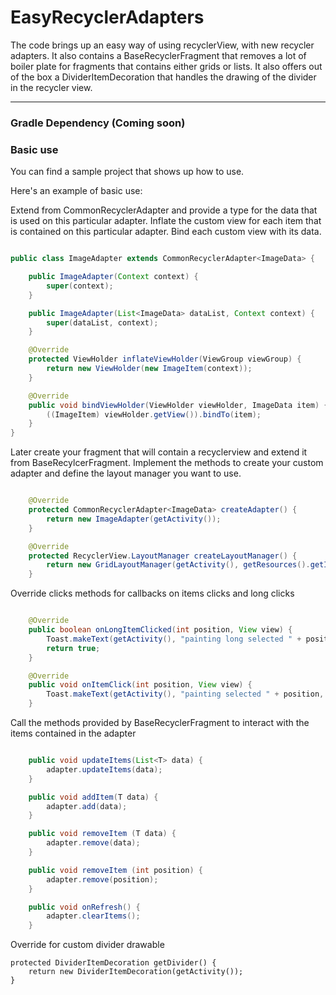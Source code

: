 # EasyRecyclerAdapters

The code brings up an easy way of using recyclerView, with new recycler adapters. It also contains a BaseRecyclerFragment that removes a lot of boiler plate for fragments that contains either grids or lists.
It also offers out of the box a DividerItemDecoration that handles the drawing of the divider in the recycler view.

---

### Gradle Dependency (Coming soon)

### Basic use

You can find a sample project that shows up how to use.

Here's an example of basic use:

Extend from CommonRecyclerAdapter and provide a type for the data that is used on this particular adapter.
Inflate the custom view for each item that is contained on this particular adapter.
Bind each custom view with its data.

```java

public class ImageAdapter extends CommonRecyclerAdapter<ImageData> {

    public ImageAdapter(Context context) {
        super(context);
    }

    public ImageAdapter(List<ImageData> dataList, Context context) {
        super(dataList, context);
    }

    @Override
    protected ViewHolder inflateViewHolder(ViewGroup viewGroup) {
        return new ViewHolder(new ImageItem(context));
    }

    @Override
    public void bindViewHolder(ViewHolder viewHolder, ImageData item) {
        ((ImageItem) viewHolder.getView()).bindTo(item);
    }
}

```

Later create your fragment that will contain a recyclerview and extend it from BaseRecylcerFragment.
Implement the methods to create your custom adapter and define the layout manager you want to use.


```java

    @Override
    protected CommonRecyclerAdapter<ImageData> createAdapter() {
        return new ImageAdapter(getActivity());
    }

    @Override
    protected RecyclerView.LayoutManager createLayoutManager() {
        return new GridLayoutManager(getActivity(), getResources().getInteger(R.integer.grid_columns));
    }
```

Override clicks methods for callbacks on items clicks and long clicks
```java

    @Override
    public boolean onLongItemClicked(int position, View view) {
        Toast.makeText(getActivity(), "painting long selected " + position, Toast.LENGTH_LONG).show();
        return true;
    }

    @Override
    public void onItemClick(int position, View view) {
        Toast.makeText(getActivity(), "painting selected " + position, Toast.LENGTH_LONG).show();
    }
```

Call the methods provided by BaseRecyclerFragment to interact with the items contained in the adapter
```java

    public void updateItems(List<T> data) {
        adapter.updateItems(data);
    }

    public void addItem(T data) {
        adapter.add(data);
    }

    public void removeItem (T data) {
        adapter.remove(data);
    }

    public void removeItem (int position) {
        adapter.remove(position);
    }

    public void onRefresh() {
        adapter.clearItems();
    }
```

Override for custom divider drawable

    protected DividerItemDecoration getDivider() {
        return new DividerItemDecoration(getActivity());
    }
```java
